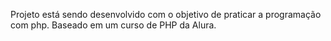 Projeto está sendo desenvolvido com o objetivo de praticar a programação com php.
Baseado em um curso de PHP da Alura.